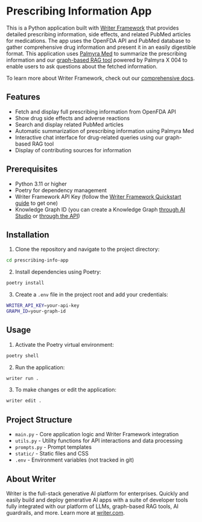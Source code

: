 # Prescribing Information App

This is a Python application built with [Writer Framework](https://github.com/writer/writer-framework) that provides detailed prescribing information, side effects, and related PubMed articles for medications. The app uses the OpenFDA API and PubMed database to gather comprehensive drug information and present it in an easily digestible format. This application uses [Palmyra Med](https://huggingface.co/Writer/Palmyra-Med-70B) to summarize the prescribing information and our [graph-based RAG tool](https://dev.writer.com/api-guides/kg-chat) powered by Palmyra X 004 to enable users to ask questions about the fetched information.

To learn more about Writer Framework, check out our [comprehensive docs](https://dev.writer.com/framework/introduction).

## Features

- Fetch and display full prescribing information from OpenFDA API
- Show drug side effects and adverse reactions
- Search and display related PubMed articles
- Automatic summarization of prescribing information using Palmyra Med
- Interactive chat interface for drug-related queries using our graph-based RAG tool
- Display of contributing sources for information

## Prerequisites

- Python 3.11 or higher
- Poetry for dependency management
- Writer Framework API Key (follow the [Writer Framework Quickstart guide](https://dev.writer.com/framework/quickstart) to get one)
- Knowledge Graph ID (you can create a Knowledge Graph [through AI Studio](https://support.writer.com/article/242-how-to-create-and-manage-a-knowledge-graph) or [through the API](https://dev.writer.com/api-guides/knowledge-graph))

## Installation

1. Clone the repository and navigate to the project directory:

```sh
cd prescribing-info-app
```

2. Install dependencies using Poetry:

```sh
poetry install
```

3. Create a `.env` file in the project root and add your credentials:

```sh
WRITER_API_KEY=your-api-key
GRAPH_ID=your-graph-id
```

## Usage

1. Activate the Poetry virtual environment:

```sh
poetry shell
```

2. Run the application:

```sh
writer run .
```

3. To make changes or edit the application:

```sh
writer edit .
```

## Project Structure

- `main.py` - Core application logic and Writer Framework integration
- `utils.py` - Utility functions for API interactions and data processing
- `prompts.py` - Prompt templates
- `static/` - Static files and CSS
- `.env` - Environment variables (not tracked in git)

## About Writer

Writer is the full-stack generative AI platform for enterprises. Quickly and easily build and deploy generative AI apps with a suite of developer tools fully integrated with our platform of LLMs, graph-based RAG tools, AI guardrails, and more. Learn more at [writer.com](https://www.writer.com?utm_source=github&utm_medium=readme&utm_campaign=devrel). 